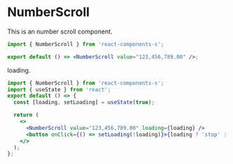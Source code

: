 # NumberScroll

This is an number scroll component.

```jsx
import { NumberScroll } from 'react-components-s';

export default () => <NumberScroll value="123,456,789.00" />;
```

loading.

```jsx
import { NumberScroll } from 'react-components-s';
import { useState } from 'react';
export default () => {
  const [loading, setLoading] = useState(true);

  return (
    <>
      <NumberScroll value="123,456,789.00" loading={loading} />
      <button onClick={() => setLoading(!loading)}>{loading ? 'stop' : 'start'}</button>
    </>
  );
};
```
